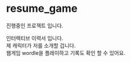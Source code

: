 # resume_game

진행중인 프로젝트 입니다.

인터렉티브 이력서 입니다.  
제 캐릭터가 저를 소개할 겁니다.  
웹게임 wordle을 플레이하고 기록도 확인 할 수 있어요.  
